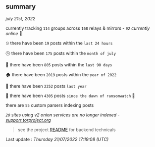 
## summary
_july 21st, 2022_

currently tracking `114` groups across `168` relays & mirrors - _`62` currently online_ 📡

⏲ there have been `19` posts within the `last 24 hours`

🕓 there have been `175` posts within the `month of july`

📅 there have been `805` posts within the `last 90 days`

🏚 there have been `2019` posts within the `year of 2022`

🚀 there have been `2252` posts `last year`

🦕 there have been `4305` posts `since the dawn of ransomwatch` 🐣

there are `55` custom parsers indexing posts

_`20` sites using v2 onion services are no longer indexed - [support.torproject.org](https://support.torproject.org/onionservices/v2-deprecation/)_

> see the project [README](https://github.com/jmousqueton/ransomwatch#readme) for backend technicals



Last update : _Thursday 21/07/2022 17:19:08 (UTC)_

